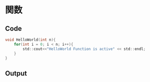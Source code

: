 # 関数

## Code

```c
void HelloWorld(int n){
    for(int i = 0; i < n; i++){
        std::cout<<"HelloWorld Function is active" << std::endl;
    }
}
```

## Output
